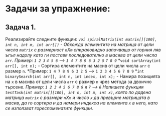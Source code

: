 # Задачи за упражнение:
## Задача 1. 
Реализирайте следните функции:
*`voi spiralMatrix(int matrix[][100], int n, int m, int arr[])` - Обхожда елементите на матрица от цели числа `matrix` с размерност `n`X`m` спираловидно започващо от горния ляв ъгъл надолу като ги поставя последователно в масива от цели числа `arr`.*
  *Пример: `1 2 3`
           `4 5 6` --> `1 4 7 8 9 6 3 2 5`
           `7 8 9`*
*`void sortArray(int arr[], int n);` - Сортира елементите на масив от цели числа `arr` с размер `n`.
  *Пример: `1 4 7 8 9 6 3 2 5` --> `1 2 3 4 5 6 7 8 9`
*`int binarySearch(int arr[], int n, int index, int x);` - Намира позицията на `x` в масива от цели числа `arr` с размер `n` чрез метода за двоично търсене.
  *Пример: `1 2 3 4 5 6 7 8 9` и `7` --> `6`
Напишете функция `testTask(int matrix[][100], int n, int m, int x)`, която по дадена матрица `matrix` с размери `n`X`m` и число `x` да превърне матрицата в масив, да го сортира и да намери индекса на елемента `x` в него, като се използват гореспоменатите функции.*
